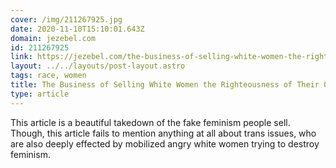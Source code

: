 ```yaml
---
cover: /img/211267925.jpg
date: 2020-11-10T15:10:01.643Z
domain: jezebel.com
id: 211267925
link: https://jezebel.com/the-business-of-selling-white-women-the-righteousness-o-1845577127
layout: ../../layouts/post-layout.astro
tags: race, women
title: The Business of Selling White Women the Righteousness of Their Own Anger
type: article
---
```


This article is a beautiful takedown of the fake feminism people sell. Though, this article fails to mention anything at all about trans issues, who are also deeply effected by mobilized angry white women trying to destroy feminism.
